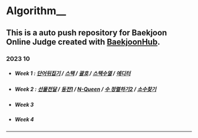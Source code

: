# Algorithm__
This is a auto push repository for Baekjoon Online Judge created with [BaekjoonHub](https://github.com/BaekjoonHub/BaekjoonHub).
---

### 2023 10

- ##### Week 1 : [단어뒤집기](https://github.com/sykim378/Algorithm__/tree/main/%EB%B0%B1%EC%A4%80/Bronze/9093.%E2%80%85%EB%8B%A8%EC%96%B4%E2%80%85%EB%92%A4%EC%A7%91%EA%B8%B0) / [스택](https://github.com/sykim378/Algorithm__/tree/main/%EB%B0%B1%EC%A4%80/Silver/10828.%E2%80%85%EC%8A%A4%ED%83%9D) / [괄호](https://github.com/sykim378/Algorithm__/tree/main/%EB%B0%B1%EC%A4%80/Silver/9012.%E2%80%85%EA%B4%84%ED%98%B8) / [스택수열](https://github.com/sykim378/Algorithm__/tree/main/%EB%B0%B1%EC%A4%80/Silver/1874.%E2%80%85%EC%8A%A4%ED%83%9D%E2%80%85%EC%88%98%EC%97%B4) / [에디터](https://github.com/sykim378/Algorithm__/tree/main/%EB%B0%B1%EC%A4%80/Silver/1406.%E2%80%85%EC%97%90%EB%94%94%ED%84%B0)
- ##### Week 2 : [선물전달](https://github.com/sykim378/Algorithm__/tree/main/%EB%B0%B1%EC%A4%80/Gold/1947.%E2%80%85%EC%84%A0%EB%AC%BC%E2%80%85%EC%A0%84%EB%8B%AC) / [동전1](https://github.com/sykim378/Algorithm__/tree/main/%EB%B0%B1%EC%A4%80/Gold/2293.%E2%80%85%EB%8F%99%EC%A0%84%E2%80%851) / [N-Queen](https://github.com/sykim378/Algorithm__/tree/main/%EB%B0%B1%EC%A4%80/Gold/9663.%E2%80%85N%EF%BC%8DQueen) / [수 정렬하기2](https://github.com/sykim378/Algorithm__/tree/main/%EB%B0%B1%EC%A4%80/Silver/2751.%E2%80%85%EC%88%98%E2%80%85%EC%A0%95%EB%A0%AC%ED%95%98%EA%B8%B0%E2%80%852) / [소수찾기](https://github.com/sykim378/Algorithm__/tree/main/%EB%B0%B1%EC%A4%80/Bronze/1978.%E2%80%85%EC%86%8C%EC%88%98%E2%80%85%EC%B0%BE%EA%B8%B0)
- ##### Week 3
- ##### Week 4

---
